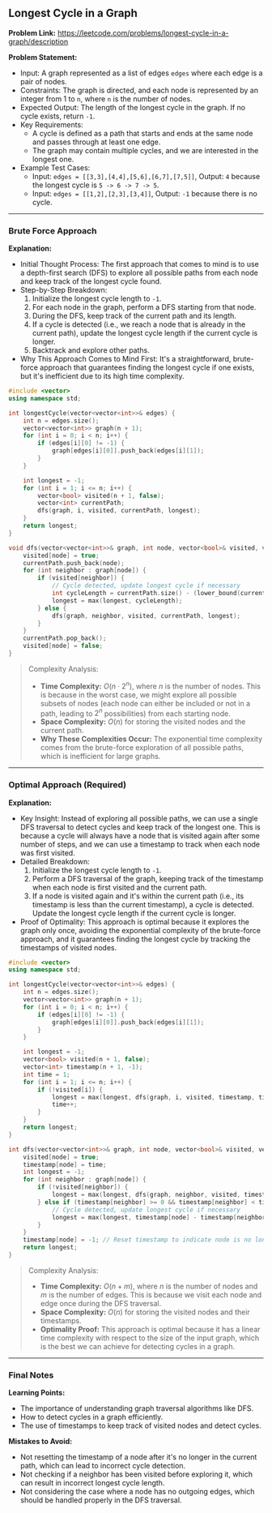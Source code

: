 ## Longest Cycle in a Graph
**Problem Link:** https://leetcode.com/problems/longest-cycle-in-a-graph/description

**Problem Statement:**
- Input: A graph represented as a list of edges `edges` where each edge is a pair of nodes.
- Constraints: The graph is directed, and each node is represented by an integer from 1 to `n`, where `n` is the number of nodes.
- Expected Output: The length of the longest cycle in the graph. If no cycle exists, return `-1`.
- Key Requirements:
  - A cycle is defined as a path that starts and ends at the same node and passes through at least one edge.
  - The graph may contain multiple cycles, and we are interested in the longest one.
- Example Test Cases:
  - Input: `edges = [[3,3],[4,4],[5,6],[6,7],[7,5]]`, Output: `4` because the longest cycle is `5 -> 6 -> 7 -> 5`.
  - Input: `edges = [[1,2],[2,3],[3,4]]`, Output: `-1` because there is no cycle.

---

### Brute Force Approach
**Explanation:**
- Initial Thought Process: The first approach that comes to mind is to use a depth-first search (DFS) to explore all possible paths from each node and keep track of the longest cycle found.
- Step-by-Step Breakdown:
  1. Initialize the longest cycle length to `-1`.
  2. For each node in the graph, perform a DFS starting from that node.
  3. During the DFS, keep track of the current path and its length.
  4. If a cycle is detected (i.e., we reach a node that is already in the current path), update the longest cycle length if the current cycle is longer.
  5. Backtrack and explore other paths.
- Why This Approach Comes to Mind First: It's a straightforward, brute-force approach that guarantees finding the longest cycle if one exists, but it's inefficient due to its high time complexity.

```cpp
#include <vector>
using namespace std;

int longestCycle(vector<vector<int>>& edges) {
    int n = edges.size();
    vector<vector<int>> graph(n + 1);
    for (int i = 0; i < n; i++) {
        if (edges[i][0] != -1) {
            graph[edges[i][0]].push_back(edges[i][1]);
        }
    }

    int longest = -1;
    for (int i = 1; i <= n; i++) {
        vector<bool> visited(n + 1, false);
        vector<int> currentPath;
        dfs(graph, i, visited, currentPath, longest);
    }
    return longest;
}

void dfs(vector<vector<int>>& graph, int node, vector<bool>& visited, vector<int>& currentPath, int& longest) {
    visited[node] = true;
    currentPath.push_back(node);
    for (int neighbor : graph[node]) {
        if (visited[neighbor]) {
            // Cycle detected, update longest cycle if necessary
            int cycleLength = currentPath.size() - (lower_bound(currentPath.begin(), currentPath.end(), neighbor) - currentPath.begin());
            longest = max(longest, cycleLength);
        } else {
            dfs(graph, neighbor, visited, currentPath, longest);
        }
    }
    currentPath.pop_back();
    visited[node] = false;
}
```

> Complexity Analysis:
> - **Time Complexity:** $O(n \cdot 2^n)$, where $n$ is the number of nodes. This is because in the worst case, we might explore all possible subsets of nodes (each node can either be included or not in a path, leading to $2^n$ possibilities) from each starting node.
> - **Space Complexity:** $O(n)$ for storing the visited nodes and the current path.
> - **Why These Complexities Occur:** The exponential time complexity comes from the brute-force exploration of all possible paths, which is inefficient for large graphs.

---

### Optimal Approach (Required)
**Explanation:**
- Key Insight: Instead of exploring all possible paths, we can use a single DFS traversal to detect cycles and keep track of the longest one. This is because a cycle will always have a node that is visited again after some number of steps, and we can use a timestamp to track when each node was first visited.
- Detailed Breakdown:
  1. Initialize the longest cycle length to `-1`.
  2. Perform a DFS traversal of the graph, keeping track of the timestamp when each node is first visited and the current path.
  3. If a node is visited again and it's within the current path (i.e., its timestamp is less than the current timestamp), a cycle is detected. Update the longest cycle length if the current cycle is longer.
- Proof of Optimality: This approach is optimal because it explores the graph only once, avoiding the exponential complexity of the brute-force approach, and it guarantees finding the longest cycle by tracking the timestamps of visited nodes.

```cpp
#include <vector>
using namespace std;

int longestCycle(vector<vector<int>>& edges) {
    int n = edges.size();
    vector<vector<int>> graph(n + 1);
    for (int i = 0; i < n; i++) {
        if (edges[i][0] != -1) {
            graph[edges[i][0]].push_back(edges[i][1]);
        }
    }

    int longest = -1;
    vector<bool> visited(n + 1, false);
    vector<int> timestamp(n + 1, -1);
    int time = 1;
    for (int i = 1; i <= n; i++) {
        if (!visited[i]) {
            longest = max(longest, dfs(graph, i, visited, timestamp, time));
            time++;
        }
    }
    return longest;
}

int dfs(vector<vector<int>>& graph, int node, vector<bool>& visited, vector<int>& timestamp, int& time) {
    visited[node] = true;
    timestamp[node] = time;
    int longest = -1;
    for (int neighbor : graph[node]) {
        if (!visited[neighbor]) {
            longest = max(longest, dfs(graph, neighbor, visited, timestamp, time + 1));
        } else if (timestamp[neighbor] >= 0 && timestamp[neighbor] < timestamp[node]) {
            // Cycle detected, update longest cycle if necessary
            longest = max(longest, timestamp[node] - timestamp[neighbor]);
        }
    }
    timestamp[node] = -1; // Reset timestamp to indicate node is no longer in the current path
    return longest;
}
```

> Complexity Analysis:
> - **Time Complexity:** $O(n + m)$, where $n$ is the number of nodes and $m$ is the number of edges. This is because we visit each node and edge once during the DFS traversal.
> - **Space Complexity:** $O(n)$ for storing the visited nodes and their timestamps.
> - **Optimality Proof:** This approach is optimal because it has a linear time complexity with respect to the size of the input graph, which is the best we can achieve for detecting cycles in a graph.

---

### Final Notes

**Learning Points:**
- The importance of understanding graph traversal algorithms like DFS.
- How to detect cycles in a graph efficiently.
- The use of timestamps to keep track of visited nodes and detect cycles.

**Mistakes to Avoid:**
- Not resetting the timestamp of a node after it's no longer in the current path, which can lead to incorrect cycle detection.
- Not checking if a neighbor has been visited before exploring it, which can result in incorrect longest cycle length.
- Not considering the case where a node has no outgoing edges, which should be handled properly in the DFS traversal.